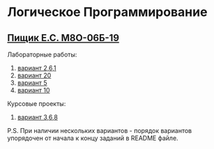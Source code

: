 # Логическое Программирование
## [Пищик Е.С. М8О-06Б-19](https://github.com/Pe4enIks/)
Лабораторные работы:
1. [вариант 2,6,1](/LP/lp_exercise_01/)
2. [вариант 20](/LP/lp_exercise_02/)
3. [вариант 5](/LP/lp_exercise_03/)
4. [вариант 10](/LP/lp_exercise_04/)

Курсовые проекты:
1. [вариант 3,6,8](/LP/lp_kp_01/)

P.S. При наличии нескольких вариантов - порядок вариантов упорядочен от начала к концу заданий в README файле.
